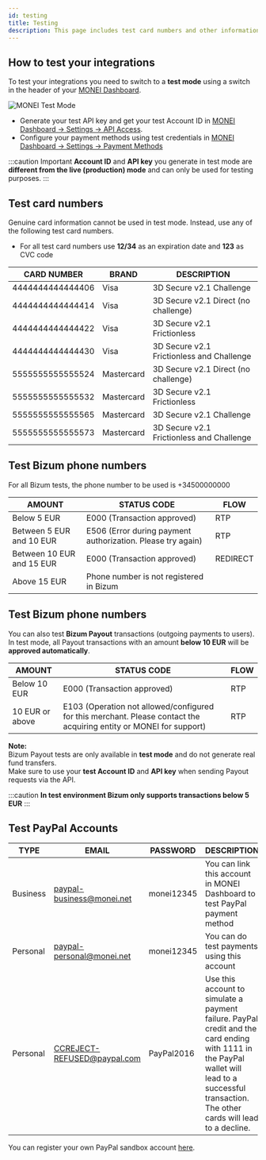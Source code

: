 ```yaml
---
id: testing
title: Testing
description: This page includes test card numbers and other information to make sure your integration works as planned.
---
```


## How to test your integrations

To test your integrations you need to switch to a **test mode** using a switch in the header of your [MONEI Dashboard](https://dashboard.monei.com).

![MONEI Test Mode](/img/test-mode.jpg)

- Generate your test API key and get your test Account ID in [MONEI Dashboard → Settings → API Access](https://dashboard.monei.com/settings/api).
- Configure your payment methods using test credentials in [MONEI Dashboard → Settings → Payment Methods](https://dashboard.monei.com/settings/payment-methods)

:::caution Important
**Account ID** and **API key** you generate in test mode are **different from the live (production) mode** and can only be used for testing purposes.
:::

## Test card numbers

Genuine card information cannot be used in test mode. Instead, use any of the following test card numbers.

- For all test card numbers use **12/34** as an expiration date and **123** as CVC code

| CARD NUMBER      | BRAND      | DESCRIPTION                               |
| ---------------- | ---------- | ----------------------------------------- |
| 4444444444444406 | Visa       | 3D Secure v2.1 Challenge                  |
| 4444444444444414 | Visa       | 3D Secure v2.1 Direct (no challenge)      |
| 4444444444444422 | Visa       | 3D Secure v2.1 Frictionless               |
| 4444444444444430 | Visa       | 3D Secure v2.1 Frictionless and Challenge |
| 5555555555555524 | Mastercard | 3D Secure v2.1 Direct (no challenge)      |
| 5555555555555532 | Mastercard | 3D Secure v2.1 Frictionless               |
| 5555555555555565 | Mastercard | 3D Secure v2.1 Challenge                  |
| 5555555555555573 | Mastercard | 3D Secure v2.1 Frictionless and Challenge |

## Test Bizum phone numbers

For all Bizum tests, the phone number to be used is +34500000000

| AMOUNT                    | STATUS CODE                                                 | FLOW     |
| ------------------------- | ----------------------------------------------------------- | -------- |
| Below 5 EUR               | E000 (Transaction approved)                                 | RTP      |
| Between 5 EUR and 10 EUR  | E506 (Error during payment authorization. Please try again) | RTP      |
| Between 10 EUR and 15 EUR | E000 (Transaction approved)                                 | REDIRECT |
| Above 15 EUR              | Phone number is not registered in Bizum                     |          |

## Test Bizum phone numbers

You can also test **Bizum Payout** transactions (outgoing payments to users).  
In test mode, all Payout transactions with an amount **below 10 EUR** will be **approved automatically**.

| AMOUNT          | STATUS CODE                                                                                                         | FLOW   |
|-----------------|---------------------------------------------------------------------------------------------------------------------|--------|
| Below 10 EUR    | E000 (Transaction approved)                                                                                         | RTP    |
| 10 EUR or above | E103 (Operation not allowed/configured for this merchant. Please contact the acquiring entity or MONEI for support) | RTP    |

**Note:**  
Bizum Payout tests are only available in **test mode** and do not generate real fund transfers.  
Make sure to use your **test Account ID** and **API key** when sending Payout requests via the API.

:::caution
**In test environment Bizum only supports transactions below 5 EUR**
:::

## Test PayPal Accounts

| TYPE     | EMAIL                       | PASSWORD   | DESCRIPTION                                                                                                                                                                                     |
| -------- | --------------------------- | ---------- | ----------------------------------------------------------------------------------------------------------------------------------------------------------------------------------------------- |
| Business | paypal-business@monei.net   | monei12345 | You can link this account in MONEI Dashboard to test PayPal payment method                                                                                                                      |
| Personal | paypal-personal@monei.net   | monei12345 | You can do test payments using this account                                                                                                                                                     |
| Personal | CCREJECT-REFUSED@paypal.com | PayPal2016 | Use this account to simulate a payment failure. PayPal credit and the card ending with 1111 in the PayPal wallet will lead to a successful transaction. The other cards will lead to a decline. |

You can register your own PayPal sandbox account [here](https://sandbox.paypal.com/).
